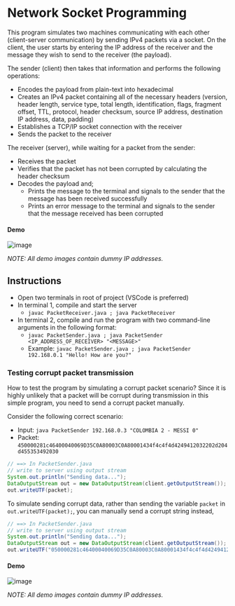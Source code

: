 # Network Socket Programming

This program simulates two machines communicating with each other (client-server communication) by sending IPv4 packets via a socket. On the client, the user starts by entering the IP address of the receiver and the message they wish to send to the receiver (the payload). 

The sender (client) then takes that information and performs the following operations:
- Encodes the payload from plain-text into hexadecimal
- Creates an IPv4 packet containing all of the necessary headers (version, header length, service type, total length, identification, flags, fragment offset, TTL, protocol, header checksum, source IP address, destination IP address, data, padding)
- Establishes a TCP/IP socket connection with the receiver
- Sends the packet to the receiver

The receiver (server), while waiting for a packet from the sender:
- Receives the packet
- Verifies that the packet has not been corrupted by calculating the header checksum
- Decodes the payload and;
    - Prints the message to the terminal and signals to the sender that the message has been received successfully
    - Prints an error message to the terminal and signals to the sender that the message received has been corrupted

#### Demo

![image](https://github.com/kienmarkdo/Socket_Programming/assets/67518620/4c861bbf-af6b-4b01-a9cf-ab5411b424eb)

_NOTE: All demo images contain dummy IP addresses._


## Instructions
- Open two terminals in root of project (VSCode is preferred)
- In terminal 1, compile and start the server
    - `javac PacketReceiver.java ; java PacketReceiver`
- In terminal 2, compile and run the program with two command-line arguments in the following format:
    - `javac PacketSender.java ; java PacketSender <IP_ADDRESS_OF_RECEIVER> "<MESSAGE>"`
    - Example: `javac PacketSender.java ; java PacketSender 192.168.0.1 "Hello! How are you?"`

### Testing corrupt packet transmission
How to test the program by simulating a corrupt packet scenario? Since it is highly unlikely that a packet will be corrupt during transmission in this simple program, you need to send a corrupt packet manually.

Consider the following correct scenario:
 - Input: `java PacketSender 192.168.0.3 "COLOMBIA 2 - MESSI 0"`
 - Packet: `450000281c46400040069D35C0A80003C0A80001434f4c4f4d4249412032202d204d455353492030`
```java
// ==> In PacketSender.java
// write to server using output stream
System.out.println("Sending data...");
DataOutputStream out = new DataOutputStream(client.getOutputStream());
out.writeUTF(packet);
```
To simulate sending corrupt data, rather than sending the variable `packet` in `out.writeUTF(packet);`, you can manually send a corrupt string instead, 
```java
// ==> In PacketSender.java
// write to server using output stream
System.out.println("Sending data...");
DataOutputStream out = new DataOutputStream(client.getOutputStream());
out.writeUTF("050000281c46400040069D35C0A80003C0A80001434f4c4f4d4249412032202d204d455353492030"); // notice that the first digit is changed from "4" to "0"
```
#### Demo

![image](https://github.com/kienmarkdo/Socket_Programming/assets/67518620/34a3c4fd-0be0-440e-a5a5-2833c2357196)

_NOTE: All demo images contain dummy IP addresses._



